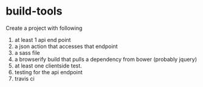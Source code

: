 build-tools
===========

Create a project with following

1. at least 1 api end point
2. a json action that accesses that endpoint
3. a sass file
4. a browserify build that pulls a dependency from bower (probably jquery)
5. at least one clientside test.
6. testing for the api endpoint
7. travis ci
